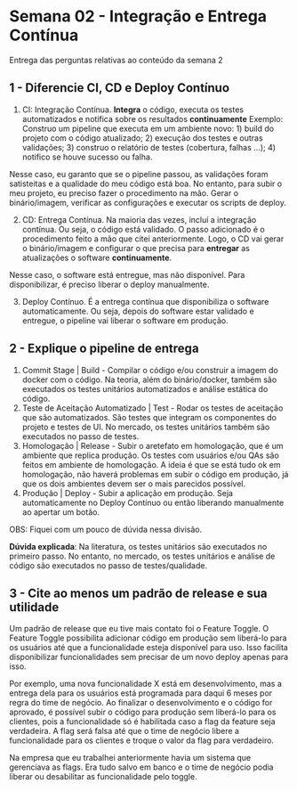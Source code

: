 # Semana 02 - Integração e Entrega Contínua
Entrega das perguntas relativas ao conteúdo da semana 2

## 1 - Diferencie CI, CD e Deploy Contínuo

1. CI: Integração Contínua. **Integra** o código, executa os testes automatizados e notifica sobre os resultados **continuamente**
Exemplo: Construo um pipeline que executa em um ambiente novo: 1) build do projeto com o código atualizado; 2) execução dos testes e outras validações; 3) construo o relatório de testes (cobertura, falhas ...); 4) notifico se houve sucesso ou falha.

Nesse caso, eu garanto que se o pipeline passou, as validações foram satisteitas e a qualidade do meu código está boa. No entanto, para subir o meu projeto, eu preciso fazer o procedimento na mão. Gerar o binário/imagem, verificar as configurações e executar os scripts de deploy.

2. CD: Entrega Contínua. Na maioria das vezes, incluí a integração contínua. Ou seja, o código está validado. O passo adicionado é o procedimento feito a mão que citei anteriormente. Logo, o CD vai gerar o binário/imagem e configurar o que precisa para **entregar** as atualizações o software **continuamente**. 

Nesse caso, o software está entregue, mas não disponível. Para disponibilizar, é preciso liberar o deploy manualmente.

3. Deploy Contínuo. É a entrega contínua que disponibiliza o software automaticamente. Ou seja, depois do software estar validado e entregue, o pipeline vai liberar o software em produção.

## 2 - Explique o pipeline de entrega

1. Commit Stage | Build - Compilar o código e/ou construir a imagem do docker com o código. Na teoria, além do binário/docker, também são executados os testes unitários automatizados e análise estática do código.
2. Teste de Aceitação Automatizado | Test - Rodar os testes de aceitação que são automatizados. São testes que integram os componentes do projeto e testes de UI. No mercado, os testes unitários também são executados no passo de testes.
3. Homologação | Release - Subir o aretefato em homologação, que é um ambiente que replica produção. Os testes com usuários e/ou QAs são feitos em ambiente de homologação. A ideia é que se está tudo ok em homologação, não haverá problemas em subir o código em produção, já que os dois ambientes devem ser o mais parecidos possível.
4. Produção | Deploy - Subir a aplicação em produção. Seja automaticamente no Deploy Contínuo ou então liberando manualmente ao apertar um botão.

OBS: Fiquei com um pouco de dúvida nessa divisão.

**Dúvida explicada**: Na literatura, os testes unitários são executados no primeiro passo. No entanto, no mercado, os testes unitários e análise de código são executados no passo de testes/qualidade.

## 3 - Cite ao menos um padrão de release e sua utilidade
Um padrão de release que eu tive mais contato foi o Feature Toggle. O Feature Toggle possibilita adicionar código em produção sem liberá-lo para os usuários até que a funcionalidade esteja disponível para uso. Isso facilita disponibilizar funcionalidades sem precisar de um novo deploy apenas para isso.

Por exemplo, uma nova funcionalidade X está em desenvolvimento, mas a entrega dela para os usuários está programada para daqui 6 meses por regra do time de negócio. Ao finalizar o desenvolvimento e o código for aprovado, é possível subir o código para produção sem liberá-lo para os clientes, pois a funcionalidade só é habilitada caso a flag da feature seja verdadeira. A flag será falsa até que o time de negócio libere a funcionalidade para os clientes e troque o valor da flag para verdadeiro.

Na empresa que eu trabalhei anteriormente havia um sistema que gerenciava as flags. Era tudo salvo em banco e o time de negócio podia liberar ou desabilitar as funcionalidade pelo toggle.